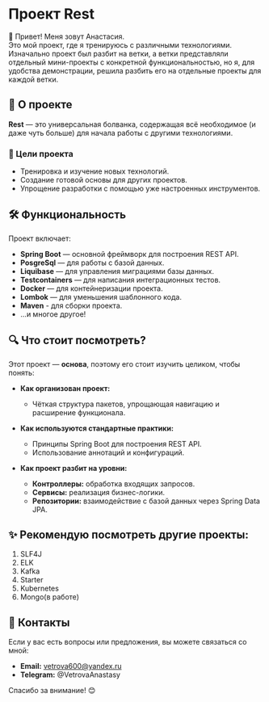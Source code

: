 # Проект Rest

👋 Привет! Меня зовут Анастасия.  
Это мой проект, где я тренируюсь с различными технологиями.
Изначально проект был разбит на ветки, а ветки представляли отдельный мини-проекты с конкретной функциональностью, но я, для удобства демонстрации, решила разбить его на отдельные проекты для каждой ветки.


## 🌟 О проекте
**Rest** — это универсальная болванка, содержащая всё необходимое (и даже чуть больше) для начала работы c другими технологиями.

### 🎯 Цели проекта
- Тренировка и изучение новых технологий.
- Создание готовой основы для других проектов.
- Упрощение разработки с помощью уже настроенных инструментов.

## 🛠️ Функциональность
Проект включает:
- **Spring Boot** — основной фреймворк для построения REST API.
- **PosgreSql** — для работы с базой данных.
- **Liquibase** — для управления миграциями базы данных.
- **Testcontainers** — для написания интеграционных тестов.
- **Docker** — для контейнеризации проекта.
- **Lombok** — для уменьшения шаблонного кода.
- **Maven** - для сборки проекта.
- ...и многое другое!

## 🔍 Что стоит посмотреть?

Этот проект — **основа**, поэтому его стоит изучить целиком, чтобы понять:

- **Как организован проект:**
    - Чёткая структура пакетов, упрощающая навигацию и расширение функционала.

- **Как используются стандартные практики:**
    - Принципы Spring Boot для построения REST API.
    - Использование аннотаций и конфигураций.

- **Как проект разбит на уровни:**
    - **Контроллеры:** обработка входящих запросов.
    - **Сервисы:** реализация бизнес-логики.
    - **Репозитории:** взаимодействие с базой данных через Spring Data JPA.

## ✨ Рекомендую посмотреть другие проекты:
1. SLF4J
2. ELK
3. Kafka
4. Starter
5. Kubernetes
6. Mongo(в работе)

## 🤝 Контакты
Если у вас есть вопросы или предложения, вы можете связаться со мной:
- **Email:** vetrova600@yandex.ru
- **Telegram:** @VetrovaAnastasy

Спасибо за внимание! 😊